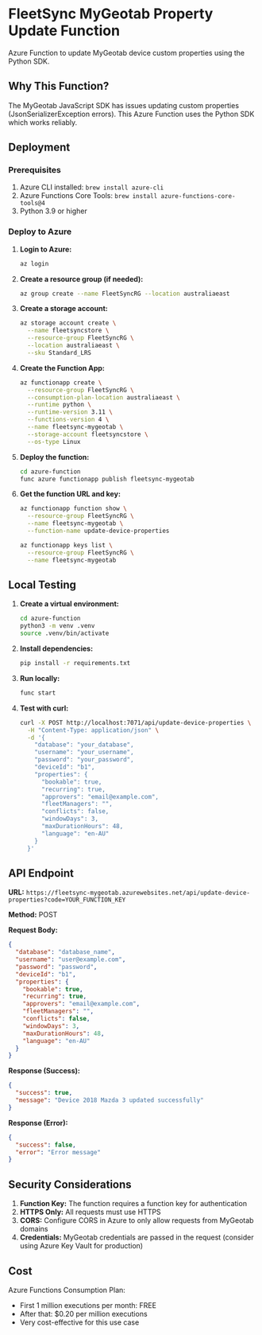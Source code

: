 # FleetSync MyGeotab Property Update Function

Azure Function to update MyGeotab device custom properties using the Python SDK.

## Why This Function?

The MyGeotab JavaScript SDK has issues updating custom properties (JsonSerializerException errors). This Azure Function uses the Python SDK which works reliably.

## Deployment

### Prerequisites

1. Azure CLI installed: `brew install azure-cli`
2. Azure Functions Core Tools: `brew install azure-functions-core-tools@4`
3. Python 3.9 or higher

### Deploy to Azure

1. **Login to Azure:**
   ```bash
   az login
   ```

2. **Create a resource group (if needed):**
   ```bash
   az group create --name FleetSyncRG --location australiaeast
   ```

3. **Create a storage account:**
   ```bash
   az storage account create \
     --name fleetsyncstore \
     --resource-group FleetSyncRG \
     --location australiaeast \
     --sku Standard_LRS
   ```

4. **Create the Function App:**
   ```bash
   az functionapp create \
     --resource-group FleetSyncRG \
     --consumption-plan-location australiaeast \
     --runtime python \
     --runtime-version 3.11 \
     --functions-version 4 \
     --name fleetsync-mygeotab \
     --storage-account fleetsyncstore \
     --os-type Linux
   ```

5. **Deploy the function:**
   ```bash
   cd azure-function
   func azure functionapp publish fleetsync-mygeotab
   ```

6. **Get the function URL and key:**
   ```bash
   az functionapp function show \
     --resource-group FleetSyncRG \
     --name fleetsync-mygeotab \
     --function-name update-device-properties
   
   az functionapp keys list \
     --resource-group FleetSyncRG \
     --name fleetsync-mygeotab
   ```

## Local Testing

1. **Create a virtual environment:**
   ```bash
   cd azure-function
   python3 -m venv .venv
   source .venv/bin/activate
   ```

2. **Install dependencies:**
   ```bash
   pip install -r requirements.txt
   ```

3. **Run locally:**
   ```bash
   func start
   ```

4. **Test with curl:**
   ```bash
   curl -X POST http://localhost:7071/api/update-device-properties \
     -H "Content-Type: application/json" \
     -d '{
       "database": "your_database",
       "username": "your_username",
       "password": "your_password",
       "deviceId": "b1",
       "properties": {
         "bookable": true,
         "recurring": true,
         "approvers": "email@example.com",
         "fleetManagers": "",
         "conflicts": false,
         "windowDays": 3,
         "maxDurationHours": 48,
         "language": "en-AU"
       }
     }'
   ```

## API Endpoint

**URL:** `https://fleetsync-mygeotab.azurewebsites.net/api/update-device-properties?code=YOUR_FUNCTION_KEY`

**Method:** POST

**Request Body:**
```json
{
  "database": "database_name",
  "username": "user@example.com",
  "password": "password",
  "deviceId": "b1",
  "properties": {
    "bookable": true,
    "recurring": true,
    "approvers": "email@example.com",
    "fleetManagers": "",
    "conflicts": false,
    "windowDays": 3,
    "maxDurationHours": 48,
    "language": "en-AU"
  }
}
```

**Response (Success):**
```json
{
  "success": true,
  "message": "Device 2018 Mazda 3 updated successfully"
}
```

**Response (Error):**
```json
{
  "success": false,
  "error": "Error message"
}
```

## Security Considerations

1. **Function Key:** The function requires a function key for authentication
2. **HTTPS Only:** All requests must use HTTPS
3. **CORS:** Configure CORS in Azure to only allow requests from MyGeotab domains
4. **Credentials:** MyGeotab credentials are passed in the request (consider using Azure Key Vault for production)

## Cost

Azure Functions Consumption Plan:
- First 1 million executions per month: FREE
- After that: $0.20 per million executions
- Very cost-effective for this use case


